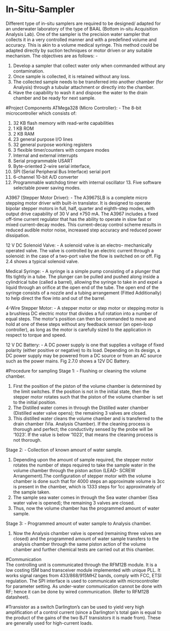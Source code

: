 # In-Situ-Sampler

Different type of in-situ samplers are required to be designed/ adapted for an underwater laboratory of the type of BAAL (Bottom in-situ Acquisition Analysis Lab). One of the sampler is the precision water sampler that collects it in a very controlled manner and with a predefined volume and accuracy. This is akin to a volume medical syringe. This method could be adapted directly by suction techniques or motor driven or any suitable mechanism. The objectives are as follows: -
1. Develop a sampler that collect water only when commanded without any contamination.
2. Once sample is collected, it is retained without any loss.
3. The collected sample needs to be transferred into another chamber (for Analysis) through a tubular attachment or directly into the chamber.
4. Have the capability to wash it and dispose the water to the drain chamber and be ready for next sample.

#Project Components
ATMega328 (Micro Controller): -
The 8-bit microcontroller which consists of:
1. 32 KB flash memory with read-write capabilities
2. 1 KB ROM
3. 2 KB RAM
4. 23 general purpose I/O lines
5. 32 general purpose working registers
6. 3 flexible timer/counters with compare modes
7. Internal and external interrupts
8. Serial programmable USART
9. Byte-oriented 2-wire serial interface,
10. SPI (Serial Peripheral Bus Interface) serial port
11. 6-channel 10-bit A/D converter
12. Programmable watchdog timer with internal oscillator 13. Five software selectable power saving modes.

A3967 (Stepper Motor Driver): -
The A3967SLB is a complete micro stepping motor driver with built-in translator. It is designed to operate bipolar stepper motors in full, half, quarter and eighth-step modes, with output drive capability of 30 V and ±750 mA. The A3967 includes a fixed off-time current regulator that has the ability to operate in slow fast or mixed current-decay modes. This current-decay control scheme results in reduced audible motor noise, increased step accuracy and reduced power dissipation.

12 V DC Solenoid Valve: - A solenoid valve is an electro- mechanically operated valve. The valve is controlled by an electric current through a solenoid: in the case of a two-port valve the flow is switched on or off. Fig 2.4 shows a typical solenoid valve.

Medical Syringe: - A syringe is a simple pump consisting of a plunger that fits tightly in a tube. The plunger can be pulled and pushed along inside a cylindrical tube (called a barrel), allowing the syringe to take in and expel a liquid through an orifice at the open end of the tube. The open end of the syringe consists of a nozzle and a tubing arrangement (Fitted Additionally) to help direct the flow into and out of the barrel.

4-Wire Stepper Motor: - A stepper motor or step motor or stepping motor is a brushless DC electric motor that divides a full rotation into a number of equal steps. The motor's position can then be commanded to move and hold at one of these steps without any feedback sensor (an open-loop controller), as long as the motor is carefully sized to the application in respect to torque and speed.

12 V DC Battery: - A DC power supply is one that supplies a voltage of fixed polarity (either positive or negative) to its load. Depending on its design, a DC power supply may be powered from a DC source or from an AC source such as the power mains. Fig 2.7.0 shows a 12V DC Battery.

#Procedure for sampling
Stage 1: - Flushing or cleaning the volume chamber.
1. First the position of the piston of the volume chamber is determined by the limit switches. If the position is not in the initial state, then the stepper motor rotates such that the piston of the volume chamber is set to the initial position.
2. The Distilled water comes in through the Distilled water chamber (Distilled water valve opens); the remaining 3 valves are closed.
3. This distilled water cleans the volume chamber and is transferred to the drain chamber (Via. Analysis Chamber). If the cleaning process is thorough and perfect; the conductivity sensed by the probe will be ‘1023’. If the value is below ‘1023’, that means the cleaning process is not thorough.

Stage 2: - Collection of known amount of water sample.
1. Depending upon the amount of sample required, the stepper motor rotates the number of steps required to take the sample water in the volume chamber through the piston action (LEAD- SCREW Arrangement).The configuration of stepper motor with the volume chamber is done such that for 4000 steps an approximate volume is 3cc is present in the chamber, which is 1333 steps for 1cc approximately of the sample taken.
2. The sample sea water comes in through the Sea water chamber (Sea water valve is opened); the remaining 3 valves are closed.
3. Thus, now the volume chamber has the programmed amount of water sample.

Stage 3: - Programmed amount of water sample to Analysis chamber.
1. Now the Analysis chamber valve is opened (remaining three valves are closed) and the programmed amount of water sample transfers to the analysis chamber through the same piston action of the volume chamber and further chemical tests are carried out at this chamber.

#Communication  
The controlling unit is communicated through the RFM12B module. It is a low costing ISM band transceiver module implemented with unique PLL. It works signal ranges from 433/868/915MHZ bands, comply with FCC, ETSI regulation. The SPI interface is used to communicate with microcontroller for parameter setting. As under-water communication cannot be done with RF; hence it can be done by wired communication. (Refer to RFM12B datasheet).

#Transistor as a switch
Darlington’s can be used to yield very high amplification of a control current (since a Darlington's total gain is
equal to the product of the gains of the two BJT transistors it is made from). These are generally used for high-current loads.
